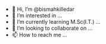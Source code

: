 - 👋 Hi, I’m @bismahkilledar
- 👀 I’m interested in ...
- 🌱 I’m currently learning M.Sc(I.T.) ...
- 💞️ I’m looking to collaborate on ...
- 📫 How to reach me ...

<!---
bismahkilledar/bismahkilledar is a ✨ special ✨ repository because its `README.md` (this file) appears on your GitHub profile.
You can click the Preview link to take a look at your changes.
--->
